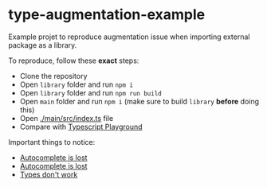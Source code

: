 # type-augmentation-example

Example projet to reproduce augmentation issue when importing external package as a library.

To reproduce, follow these **exact** steps:

- Clone the repository
- Open `library` folder and run `npm i`
- Open `library` folder and run `npm run build`
- Open `main` folder and run `npm i` (make sure to build `library` **before** doing this)
- Open [./main/src/index.ts](./main/src/index.ts) file
- Compare with [Typescript Playground](https://www.typescriptlang.org/play?#code/PQKgUABCELx-DFPpaEIBkCWAjATgIZ4CeEADgQMYDWBA5gKaqzKuurBhijNt+LN0AYQD2AOwAueEQBte-BRy4TiZBhFGTpMgMqUAFgwC2BADyQN4qbIByBI+oYAPCQzEATAM4RPUrGLoAGgtgYAgAFX0sb2iIAFdPBncIADMRPAh-FIY8N0p1cQgAWQIyTWsZcNUGb0MxfIgAd31SLAkAcm84sQSkiENciyq1WAgCMWIwAD5RgG8LMXsGAC5LLVslsABfAG5larWK0YBBGRly7U897jDI2M99ETiZZNyJOLwxCAlDCEWHbwiFIQY4YDAQShWS5gFQjC4bAGjeEyADa7X+DHaAF1rqE1gA3HISbwAInCNQkEAAjCTviIICSekYcDkSYF0GSKRAAEy0iT0km+PD+OgkmEHEplKGyYY1Ux2BwQZyuDzeZEKmrsoRKlxuLyHbRI6UyGYwDQ6lX65F6QwmeVLdlZHIRaozAD8LpGqzEDEJeGukLEvggODiWBe1oMxgIo1M6qWFr13iFIvZsq1idVBtkNujceNGrTrqN610Ubt8YcRbUUymAApKKshABKWAzSi48BQFgKPiCCAAIRkIho8l7bCUsPUyIAIgxKDIiAQJFhxHHM1bjSWKqbzcqk9my7azE6MpWGO6ILM-ksmwWE1sIN7fTlrlPB8OaMi5hYUdQGMQqwpgEWJ3qWc4LkuK7iHsuz7CMQ4jtQuZ2ohNDhG0MiOLqWbAUEg7avuWZodQyK7vM6ArhIWGrCRGHUQwezoIGFSeLRQiwW+BwkScZwkVcXB4ncyaPM8rwMO8nzfL8VFYRAQIgmCIaftQnjighKn0Vh3hmiRaKyZiOKCWEABKDApKs+gSBIZBsaEvhUNQIh+ikw6NAAdJCRjAAAjnEFKrkGwAAOxUsFAAcACs3JUlSwCPI0AC0-KJaeyXVJ4iVAol4xZTgABW84SIllC5MuSSJSk0hGDliWeOWBDqeoACSYjZHgJEAArSLZABi1XIqYA46Luw0bt4JEoSebXOnRmEMI6M0ZAOQiXteKKdZkXz-sQCkraBxSlMisqeENQgbViaIYtiMyPs+fq4qZ5mWdZtnLPZEiOc5OSuSIHleb5-m+IFnghWFUUxXFCXJSIqVLelaiZdluUiAVRUlWVrjuJV1W1fVx5gIGwahuG7iTQ1sZzQx40+H4ATsitNMkd+ukqciDNMypU1DZp80M6tozk8ePNIVpC0EbWdY4LRrYwDMOCCV20Djn23boCU-jkI59DqHWPwFD60nLpkRhkOkxLSeoMi4IQJBjB48SJDEEjNmOKtIEohPiMGKRYHgvgsyGYYRsa3PtOSwZUu07JMiyeD1hRN4OKs4dclH2yu17QaUokgbuIHJMh6WYcR5S3LR7TwoBAnCy3hAqfBuXGdcETlIsZcowohYvv+xI7MWLn4j58aYBYsZERRN4RgJJSLKpH0OCOVt-KYDbRCkBQNA601IJnMiOnfNUCnt7IngorHORGWA+JEKkfu+DxZqF2TXMNaYJK9ffs8qSSNeUfNqwP5f2UkhNkFgT4yDYleCwlEKQAHkfSrETugdAGIU6l2pO0GBEAtjBBQd8Ck4RGgiCQdg1BdcG5lywfgrYFhaFbGbNcG+GRB4eEfkHUmQs8wkh0POIeICaC-zrInAygDeF5wEdQMBzFjRQOQT4PhHhSH4PIcneuGCm40LwSgnAKllEqLQeotO1CUG0PQPQxhLdvbfyQgfLu6Ae4PxUto1hL8kKj3HsJCA09ibqGyMkReNBl70mwPgdeWst6MB3qcGQ-FRhTgUro2x584jMkvlxEYNgGCNCmt1EQtlRitXal1Hqnh+oiCMINBJwJHESBIlMTsEAACiTg1CUCxhAXInhniUj1pPJo6RVL9ByOoUMlJ3AiBqGIdolJmhuH6OMdw1sAjeJ6VgMgclN60EYJ4ZsywLBZJyQ1PJBSzTyNcL4BBKw-ipLjkxFBFyJBEJIZXEU9zaEgGAEAA)

Important things to notice:

- [Autocomplete is lost](https://github.com/AssisrMatheus/type-augmentation-example/blob/f449542e6e9eae4383ce9f6b06957e2da29261dc/main/src/index.ts#L23)
- [Autocomplete is lost](https://github.com/AssisrMatheus/type-augmentation-example/blob/f449542e6e9eae4383ce9f6b06957e2da29261dc/main/src/index.ts#L26)
- [Types don't work](https://github.com/AssisrMatheus/type-augmentation-example/blob/f449542e6e9eae4383ce9f6b06957e2da29261dc/main/src/index.ts#L48)
